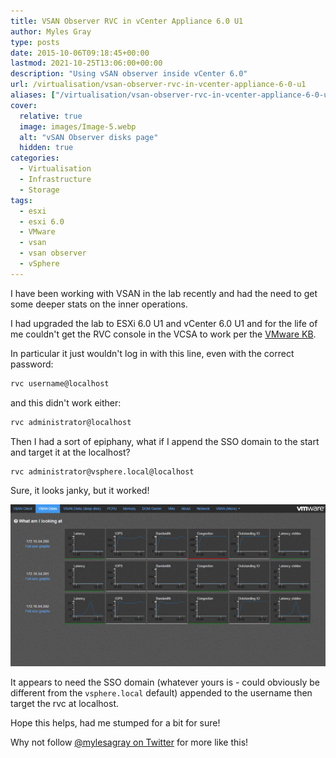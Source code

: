 ```yaml
---
title: VSAN Observer RVC in vCenter Appliance 6.0 U1
author: Myles Gray
type: posts
date: 2015-10-06T09:18:45+00:00
lastmod: 2021-10-25T13:06:00+00:00
description: "Using vSAN observer inside vCenter 6.0"
url: /virtualisation/vsan-observer-rvc-in-vcenter-appliance-6-0-u1
aliases: ["/virtualisation/vsan-observer-rvc-in-vcenter-appliance-6-0-u1", "/virtualisation/vsan-observer-rvc-in-vcenter-appliance-6-0-u1/amp", "/security/vsan-observer-rvc-in-vcenter-appliance-6-0-u1", "/security/vsan-observer-rvc-in-vcenter-appliance-6-0-u1/amp"]
cover:
  relative: true
  image: images/Image-5.webp
  alt: "vSAN Observer disks page"
  hidden: true
categories:
  - Virtualisation
  - Infrastructure
  - Storage
tags:
  - esxi
  - esxi 6.0
  - VMware
  - vsan
  - vsan observer
  - vSphere
---
```


I have been working with VSAN in the lab recently and had the need to get some deeper stats on the inner operations.

I had upgraded the lab to ESXi 6.0 U1 and vCenter 6.0 U1 and for the life of me couldn't get the RVC console in the VCSA to work per the [VMware KB][1].

In particular it just wouldn't log in with this line, even with the correct password:

```sh
rvc username@localhost
```

and this didn't work either:

```sh
rvc administrator@localhost
```

Then I had a sort of epiphany, what if I append the SSO domain to the start and target it at the localhost?

```sh
rvc administrator@vsphere.local@localhost
```

Sure, it looks janky, but it worked!

![VSAN Observer vSphere 6.0 U1][2] 

It appears to need the SSO domain (whatever yours is - could obviously be different from the `vsphere.local` default) appended to the username then target the rvc at localhost.

Hope this helps, had me stumped for a bit for sure!

Why not follow [@mylesagray on Twitter][3] for more like this!

 [1]: http://kb.vmware.com/selfservice/microsites/search.do?language=en_US&cmd=displayKC&externalId=2064240
 [2]: images/Image-5.png
 [3]: https://twitter.com/mylesagray